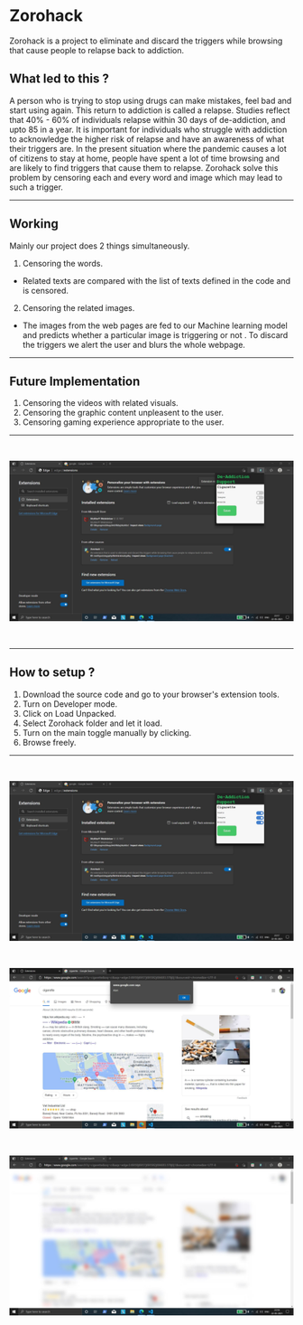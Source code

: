 # Zorohack

Zorohack is a project to eliminate and discard the triggers while browsing that cause people to relapse back to addiction.

## What led to this ?

A person who is trying to stop using drugs can make mistakes, feel bad and start using again. This return to addiction is called a relapse. Studies reflect that 40% - 60% of individuals relapse within 30 days of de-addiction, and upto 85 in a year. It is important for individuals who struggle with addiction to acknowledge the higher risk of relapse and have an awareness of what their triggers are. In the present situation where the pandemic causes a lot of citizens to stay at home, people have spent a lot of time browsing and are likely to find triggers that cause them to relapse. Zorohack solve this problem by censoring each and every word and image which may lead to such a trigger.

---

## Working

Mainly our project does 2 things simultaneously.

1.  Censoring the words.

- Related texts are compared with the list of texts defined in the code and is censored.

2.  Censoring the related images.

- The images from the web pages are fed to our Machine learning model and predicts whether a particular image is triggering or not . To discard the triggers we alert the user and blurs the whole webpage.

---

## Future Implementation

1. Censoring the videos with related visuals.
2. Censoring the graphic content unpleasent to the user.
3. Censoring gaming experience appropriate to the user.
---

<br/>

![mainpic](images/11.JPG?raw=true)

<br/>

---

## How to setup ?

1. Download the source code and go to your browser's extension tools.
2. Turn on Developer mode.
3. Click on Load Unpacked.
4. Select Zorohack folder and let it load.
5. Turn on the main toggle manually by clicking.
6. Browse freely.

---

<br/>

![ext](images/12.JPG?raw=true)

<br/>

![text](images/13.JPG?raw=true)

<br/>

![blur](images/14.JPG?raw=true)

<br/>
